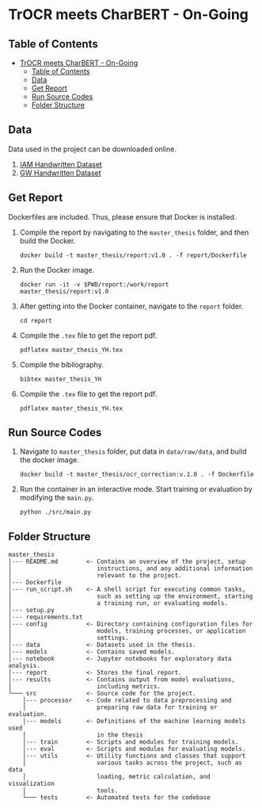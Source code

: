 # TrOCR meets CharBERT - On-Going

## Table of Contents
- [TrOCR meets CharBERT - On-Going](#trocr-meets-charbert---on-going)
  - [Table of Contents](#table-of-contents)
  - [Data](#data)
  - [Get Report](#get-report)
  - [Run Source Codes](#run-source-codes)
  - [Folder Structure](#folder-structure)

## Data
Data used in the project can be downloaded online.
1. [IAM Handwritten Dataset](https://fki.tic.heia-fr.ch/databases/iam-handwriting-database)
2. [GW Handwritten Dataset](https://fki.tic.heia-fr.ch/databases/washington-database)

## Get Report
Dockerfiles are included. Thus, please ensure that Docker is installed.

1. Compile the report by navigating to the ```master_thesis``` folder, and then build the Docker.
    ```
    docker build -t master_thesis/report:v1.0 . -f report/Dockerfile
    ```
2. Run the Docker image.
    ```
    docker run -it -v $PWD/report:/work/report master_thesis/report:v1.0
    ```
3. After getting into the Docker container, navigate to the ```report``` folder.
    ```
    cd report
    ```
4. Compile the ```.tex``` file to get the report pdf.
    ```
    pdflatex master_thesis_YH.tex
    ```
5. Compile the bibliography.
    ```
    bibtex master_thesis_YH
    ```
6. Compile the ```.tex``` file to get the report pdf.
    ```
    pdflatex master_thesis_YH.tex
    ```

## Run Source Codes
1. Navigate to ```master_thesis``` folder, put data in ```data/raw/data```, and build the docker image.
    ```
    docker build -t master_thesis/ocr_correction:v.1.0 . -f Dockerfile
    ```
2. Run the container in an interactive mode. Start training or evaluation by modifying the ```main.py```.
    ```
    python ./src/main.py
    ```

## Folder Structure
```
master_thesis
│--- README.md        <- Contains an overview of the project, setup 
│                        instructions, and any additional information 
│                        relevant to the project.
│--- Dockerfile 
│--- run_script.sh    <- A shell script for executing common tasks, 
│                        such as setting up the environment, starting 
│                        a training run, or evaluating models.  
│--- setup.py
│--- requirements.txt
│--- config           <- Directory containing configuration files for
│                        models, training processes, or application 
│                        settings.
│--- data             <- Datasets used in the thesis.
│--- models           <- Contains saved models.
│--- notebook         <- Jupyter notebooks for exploratory data analysis.
│--- report           <- Stores the final report.
│--- results          <- Contains output from model evaluations, 
│                        including metrics.
└─── src              <- Source code for the project.
    │--- processor    <- Code related to data preprocessing and  
    │                    preparing raw data for training or evaluation.
    │--- models       <- Definitions of the machine learning models used
    │                    in the thesis
    │--- train        <- Scripts and modules for training models.
    │--- eval         <- Scripts and modules for evaluating models.
    │--- utils        <- Utility functions and classes that support 
    │                    various tasks across the project, such as data 
    │                    loading, metric calculation, and visualization 
    │                    tools.
    └─── tests        <- Automated tests for the codebase
```